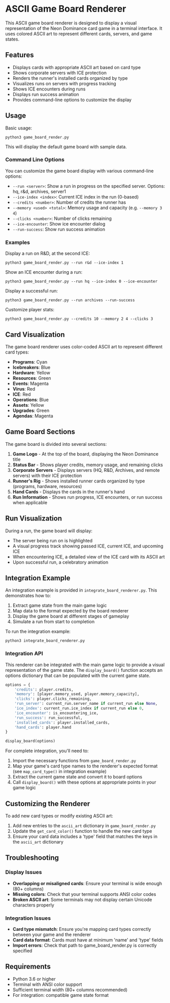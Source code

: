 # ASCII Game Board Renderer

This ASCII game board renderer is designed to display a visual representation of the Neon Dominance card game in a terminal interface. It uses colored ASCII art to represent different cards, servers, and game states.

## Features

- Displays cards with appropriate ASCII art based on card type
- Shows corporate servers with ICE protection
- Renders the runner's installed cards organized by type
- Visualizes runs on servers with progress tracking
- Shows ICE encounters during runs
- Displays run success animation
- Provides command-line options to customize the display

## Usage

Basic usage:

```
python3 game_board_render.py
```

This will display the default game board with sample data.

### Command Line Options

You can customize the game board display with various command-line options:

- `--run <server>`: Show a run in progress on the specified server. Options: hq, r&d, archives, server1
- `--ice-index <index>`: Current ICE index in the run (0-based)
- `--credits <number>`: Number of credits the runner has
- `--memory <used> <total>`: Memory usage and capacity (e.g. `--memory 3 4`)
- `--clicks <number>`: Number of clicks remaining
- `--ice-encounter`: Show ice encounter dialog
- `--run-success`: Show run success animation

### Examples

Display a run on R&D, at the second ICE:
```
python3 game_board_render.py --run r&d --ice-index 1
```

Show an ICE encounter during a run:
```
python3 game_board_render.py --run hq --ice-index 0 --ice-encounter
```

Display a successful run:
```
python3 game_board_render.py --run archives --run-success
```

Customize player stats:
```
python3 game_board_render.py --credits 10 --memory 2 4 --clicks 3
```

## Card Visualization

The game board renderer uses color-coded ASCII art to represent different card types:

- **Programs**: Cyan
- **Icebreakers**: Blue
- **Hardware**: Yellow
- **Resources**: Green
- **Events**: Magenta
- **Virus**: Red
- **ICE**: Red
- **Operations**: Blue
- **Assets**: Yellow
- **Upgrades**: Green
- **Agendas**: Magenta

## Game Board Sections

The game board is divided into several sections:

1. **Game Logo** - At the top of the board, displaying the Neon Dominance title
2. **Status Bar** - Shows player credits, memory usage, and remaining clicks
3. **Corporate Servers** - Displays servers (HQ, R&D, Archives, and remote servers) with their ICE protection
4. **Runner's Rig** - Shows installed runner cards organized by type (programs, hardware, resources)
5. **Hand Cards** - Displays the cards in the runner's hand
6. **Run Information** - Shows run progress, ICE encounters, or run success when applicable

## Run Visualization

During a run, the game board will display:

- The server being run on is highlighted
- A visual progress track showing passed ICE, current ICE, and upcoming ICE
- When encountering ICE, a detailed view of the ICE card with its ASCII art
- Upon successful run, a celebratory animation

## Integration Example

An integration example is provided in `integrate_board_renderer.py`. This demonstrates how to:

1. Extract game state from the main game logic
2. Map data to the format expected by the board renderer
3. Display the game board at different stages of gameplay
4. Simulate a run from start to completion

To run the integration example:

```
python3 integrate_board_renderer.py
```

### Integration API

This renderer can be integrated with the main game logic to provide a visual representation of the game state. The `display_board()` function accepts an options dictionary that can be populated with the current game state.

```python
options = {
    'credits': player.credits,
    'memory': [player.memory_used, player.memory_capacity],
    'clicks': player.clicks_remaining,
    'run_server': current_run.server_name if current_run else None,
    'ice_index': current_run.ice_index if current_run else 0,
    'ice_encounter': is_encountering_ice,
    'run_success': run_successful,
    'installed_cards': player.installed_cards,
    'hand_cards': player.hand
}

display_board(options)
```

For complete integration, you'll need to:

1. Import the necessary functions from `game_board_render.py`
2. Map your game's card type names to the renderer's expected format (see `map_card_type()` in integration example)
3. Extract the current game state and convert it to board options
4. Call `display_board()` with these options at appropriate points in your game logic

## Customizing the Renderer

To add new card types or modify existing ASCII art:

1. Add new entries to the `ascii_art` dictionary in `game_board_render.py`
2. Update the `get_card_color()` function to handle the new card type
3. Ensure your card data includes a 'type' field that matches the keys in the `ascii_art` dictionary

## Troubleshooting

### Display Issues

- **Overlapping or misaligned cards**: Ensure your terminal is wide enough (80+ columns)
- **Missing colors**: Check that your terminal supports ANSI color codes
- **Broken ASCII art**: Some terminals may not display certain Unicode characters properly

### Integration Issues

- **Card type mismatch**: Ensure you're mapping card types correctly between your game and the renderer
- **Card data format**: Cards must have at minimum 'name' and 'type' fields
- **Import errors**: Check that path to game_board_render.py is correctly specified

## Requirements

- Python 3.6 or higher
- Terminal with ANSI color support
- Sufficient terminal width (80+ columns recommended)
- For integration: compatible game state format 